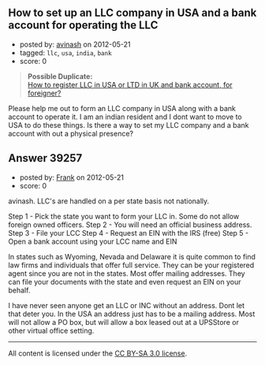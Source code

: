## How to set up an LLC company in USA and a bank account for operating the LLC

- posted by: [avinash](https://stackexchange.com/users/-1/18040-avinash) on 2012-05-21
- tagged: `llc`, `usa`, `india`, `bank`
- score: 0

> **Possible Duplicate:**  
> [How to register LLC in USA or LTD in UK and bank account, for foreigner?](http://answers.onstartups.com/questions/32344/how-to-register-llc-in-usa-or-ltd-in-uk-and-bank-account-for-foreigner)  

<!-- End of automatically inserted text -->

Please help me out to form an LLC company in USA along with a bank account to operate it. I am an indian resident and I dont want to move to USA to do these things. Is there a way to set my LLC company and a bank account with out a physical presence?



## Answer 39257

- posted by: [Frank](https://stackexchange.com/users/-1/4858-frank) on 2012-05-21
- score: 0

avinash.
LLC's are handled on a per state basis not nationally.

Step 1 - Pick the state you want to form your LLC in.  Some do not allow foreign owned officers.
Step 2 - You will need an official business address.  
Step 3 - File your LCC
Step 4 - Request an EIN with the IRS (free)
Step 5 - Open a bank account using your LCC name and EIN

In states such as Wyoming, Nevada and Delaware it is quite common to find law firms and individuals that offer full service.  They can be your registered agent since you are not in the states. Most offer mailing addresses.  They can file your documents with the state and even request an EIN on  your behalf.   

I have never seen anyone get an LLC or INC without an address.
Dont let that deter you.  In the USA an address just has to be a mailing address. 
Most will not allow a PO box, but will allow a box leased out at a UPSStore or other virtual office setting.





---

All content is licensed under the [CC BY-SA 3.0 license](https://creativecommons.org/licenses/by-sa/3.0/).
